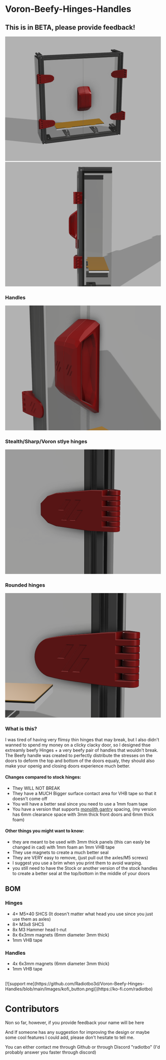 # Voron-Beefy-Hinges-Handles

## This is in BETA, please provide feedback!

![SBFI family render](Images/Image1.png)
![SBFI family render](Images/Image4.png)

### Handles
![SBFI family render](Images/Image5.png)

### Stealth/Sharp/Voron stlye hinges
![SBFI family render](Images/Image2.png)

### Rounded hinges
![SBFI family render](Images/Image3.png)

### What is this?

I was tired of having very flimsy thin hinges that may break, but I also didn't wanned to spend my money on a clicky clacky door, so I designed thse extreamly beefy Hinges + a very beefy pair of handles that
wouldn't break. The Beefy handle was created to perfectly distribute the stresses on the doors to deform the top and bottom of the doors equaly, they should also make your openig and closing doors experience much better.

#### Changes compared to stock hinges:
- They WILL NOT BREAK
- They have a MUCH Bigger surface contact area for VHB tape so that it doesn't come off
- You will have a better seal since you need to use a 1mm foam tape
- You have a version that supports [monolith gantry](https://github.com/CloakedWayne/Monolith_Gantry_V2-VT) spacing, (my version has 6mm clearance space with 3mm thick front doors and 6mm thick foam)

#### Other things you might want to know:
- they are meant to be used with 3mm thick panels (this can easly be changed in cad) with 1mm foam an 1mm VHB tape
- They use magnets to create a much better seal
- They are VERY easy to remove, (just pull out the axles/M5 screws)
- I suggest you use a brim when you print them to avoid warping.
- you still need to have the Stock or another version of the stock handles to create a better seal at the top/bottom in the middle of your doors

## BOM

### Hinges
- 4× M5×40 SHCS (It doesn't matter what head you use since you just use them as axles)
- 8× M3x8 SHCS
- 8x M3 Hammer head t-nut
- 8x 6x3mm magnets (6mm diameter 3mm thick)
- 1mm VHB tape

### Handles
- 4x 6x3mm magnets (6mm diameter 3mm thick)
- 1mm VHB tape
<br/>
[![support me](https://github.com/Radiotbo3d/Voron-Beefy-Hinges-Handles/blob/main/Images/kofi_button.png)](https://ko-fi.com/radiotbo)
<br/>

# Contributors
Non so far, however, if you provide feedback your name will be here


And If someone has any suggestion for improving the design or maybe some cool features I could add, please don't hesitate to tell me.

You can either contact me through Github or through Discord "radiotbo" (I'd probably answer you faster through discord)
